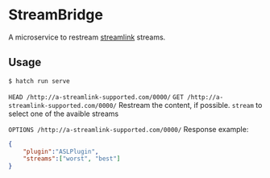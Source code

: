 # StreamBridge

A microservice to restream [streamlink](https://github.com/streamlink/streamlink) streams.

## Usage

```sh
$ hatch run serve
```

`HEAD /http://a-streamlink-supported.com/0000/`
`GET /http://a-streamlink-supported.com/0000/`
Restream the content, if possible.
`stream` to select one of the avaible streams

`OPTIONS /http://a-streamlink-supported.com/0000/`
Response example:
```json
{
    "plugin":"ASLPlugin",
    "streams":["worst", "best"]
}
```
